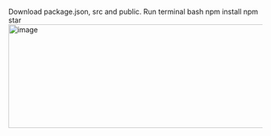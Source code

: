 Download package.json, src and public. Run terminal
bash
npm install
npm star
<img width="848" height="206" alt="image" src="https://github.com/user-attachments/assets/2b505adf-887b-4284-a44d-422ef62733f1" />
